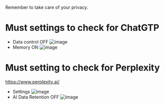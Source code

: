 Remember to take care of your privacy.
# Must settings to check for ChatGTP
- Data control OFF
![image](https://github.com/user-attachments/assets/d0810914-846f-4796-8e48-25041625b72a)
- Memory ON
![image](https://github.com/user-attachments/assets/0226c60d-17f3-47c9-b4e3-cb779bd1f7d5)

# Must setting to check for Perplexity
https://www.perplexity.ai/
- Settings
![image](https://github.com/user-attachments/assets/c1bfd588-85ca-411c-a19e-0153c97993eb)
- AI Data Retention OFF
![image](https://github.com/user-attachments/assets/6e062ab3-3a93-493d-b60c-f933fa30812a)
